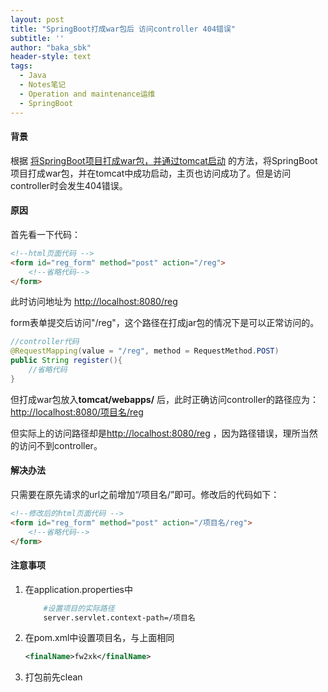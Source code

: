 ```yaml
---
layout: post
title: "SpringBoot打成war包后 访问controller 404错误"
subtitle: ''
author: "baka_sbk"
header-style: text
tags:
  - Java
  - Notes笔记
  - Operation and maintenance运维
  - SpringBoot  
---
```


#### 背景

根据 [将SpringBoot项目打成war包，并通过tomcat启动](https://blog.csdn.net/u014624447/article/details/103273341) 的方法，将SpringBoot项目打成war包，并在tomcat中成功启动，主页也访问成功了。但是访问controller时会发生404错误。

#### 原因

首先看一下代码：

```html
<!--html页面代码 -->
<form id="reg_form" method="post" action="/reg">
    <!--省略代码-->
</form>
```

此时访问地址为 [http://localhost:8080/reg](http://localhost:8080/reg)

form表单提交后访问"/reg"，这个路径在打成jar包的情况下是可以正常访问的。

```java
//controller代码
@RequestMapping(value = "/reg", method = RequestMethod.POST)
public String register(){
    //省略代码
}
```

但打成war包放入**tomcat/webapps/**  后，此时正确访问controller的路径应为： [http://localhost:8080/项目名/reg]( http://localhost:8080/项目名/reg) 

但实际上的访问路径却是[http://localhost:8080/reg](http://localhost:8080/reg) ，因为路径错误，理所当然的访问不到controller。

#### 解决办法

只需要在原先请求的url之前增加“/项目名/”即可。修改后的代码如下：

```html
<!--修改后的html页面代码 -->
<form id="reg_form" method="post" action="/项目名/reg">
    <!--省略代码-->
</form>
```



<form id="reg_form" method="post" action="/reg">
    <!--省略代码-->
</form>

#### 注意事项
1.	在application.properties中

	```bash
		#设置项目的实际路径
		server.servlet.context-path=/项目名
	```
2. 在pom.xml中设置项目名，与上面相同

	```xml
	<finalName>fw2xk</finalName>
	```
3.	打包前先clean
